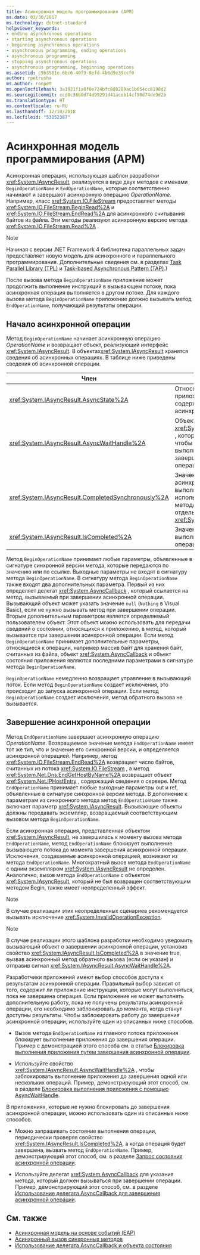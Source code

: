 ```yaml
---
title: Асинхронная модель программирования (APM)
ms.date: 03/30/2017
ms.technology: dotnet-standard
helpviewer_keywords:
- ending asynchronous operations
- starting asynchronous operations
- beginning asynchronous operations
- asynchronous programming, ending operations
- asynchronous programming
- stopping asynchronous operations
- asynchronous programming, beginning operations
ms.assetid: c9b3501e-6bc6-40f9-8efd-4b6d9e39ccf0
author: rpetrusha
ms.author: ronpet
ms.openlocfilehash: 3a1921f1a0f0e724bfc8d8289ac1b654cc8198d2
ms.sourcegitcommit: ccd8c36b0d74d99291d41aceb14cf98d74dc9d2b
ms.translationtype: HT
ms.contentlocale: ru-RU
ms.lasthandoff: 12/10/2018
ms.locfileid: "53152387"
---
```

# <a name="asynchronous-programming-model-apm"></a>Асинхронная модель программирования (APM)
Асинхронная операция, использующая шаблон разработки <xref:System.IAsyncResult>, реализуется в виде двух методов с именами `BeginOperationName` и `EndOperationName`, которые соответственно начинают и завершают асинхронную операцию *OperationName*. Например, класс <xref:System.IO.FileStream> предоставляет методы <xref:System.IO.FileStream.BeginRead%2A> и <xref:System.IO.FileStream.EndRead%2A> для асинхронного считывания байтов из файла. Эти методы реализуют асинхронную версию метода <xref:System.IO.FileStream.Read%2A> .  
  
> [!NOTE]
>  Начиная с версии .NET Framework 4 библиотека параллельных задач предоставляет новую модель для асинхронного и параллельного программирования. Дополнительные сведения см. в разделах [Task Parallel Library (TPL)](../../../docs/standard/parallel-programming/task-parallel-library-tpl.md) и [Task-based Asynchronous Pattern (TAP)](../../../docs/standard/asynchronous-programming-patterns/task-based-asynchronous-pattern-tap.md).)  
  
 После вызова метода `BeginOperationName` приложение может продолжить выполнение инструкций в вызывающем потоке, пока асинхронная операция выполняется в другом потоке. Для каждого вызова метода `BeginOperationName` приложение должно вызывать метод `EndOperationName`, получающий результаты операции.  
  
## <a name="beginning-an-asynchronous-operation"></a>Начало асинхронной операции  
 Метод `BeginOperationName` начинает асинхронную операцию *OperationName* и возвращает объект, реализующий интерфейс <xref:System.IAsyncResult>. В объектах<xref:System.IAsyncResult> хранятся сведения об асинхронных операциях. В таблице ниже приведены сведения об асинхронной операции.  
  
|Член|Описание|  
|------------|-----------------|  
|<xref:System.IAsyncResult.AsyncState%2A>|Относящийся к необязательному приложению объект, содержащий сведения об асинхронной операции.|  
|<xref:System.IAsyncResult.AsyncWaitHandle%2A>|Объект <xref:System.Threading.WaitHandle> , который можно использовать, чтобы заблокировать выполнение приложения до завершения асинхронной операции.|  
|<xref:System.IAsyncResult.CompletedSynchronously%2A>|Значение, показывающее, что асинхронная операция выполнена в потоке, который использовался для вызова метода `BeginOperationName`, а не в отдельном потоке <xref:System.Threading.ThreadPool>.|  
|<xref:System.IAsyncResult.IsCompleted%2A>|Значение, показывающее, выполнена ли асинхронная операция.|  
  
 Метод `BeginOperationName` принимает любые параметры, объявленные в сигнатуре синхронной версии метода, которые передаются по значению или по ссылке. Выходные параметры не входят в сигнатуру метода `BeginOperationName`. В сигнатуру метода `BeginOperationName` также входят два дополнительных параметра. Первый из них определяет делегат <xref:System.AsyncCallback> , который ссылается на метод, вызываемый при завершении асинхронной операции. Вызывающий объект может указать значение `null` (`Nothing` в Visual Basic), если не нужно вызывать метод при завершении операции. Вторым дополнительным параметром является определяемый пользователем объект. Этот объект можно использовать для передачи сведений о состоянии, относящихся к приложению, в метод, который вызывается при завершении асинхронной операции. Если метод `BeginOperationName` принимает дополнительные параметры, относящиеся к операции, например массив байт для хранения байт, считанных из файла, объект <xref:System.AsyncCallback> и объект состояния приложения являются последними параметрами в сигнатуре метода `BeginOperationName`.  
  
 `BeginOperationName` немедленно возвращает управление в вызывающий поток. Если метод `BeginOperationName` создает исключения, это происходит до запуска асинхронной операции. Если метод `BeginOperationName` создает исключения, метод обратного вызова не вызывается.  
  
## <a name="ending-an-asynchronous-operation"></a>Завершение асинхронной операции  
 Метод `EndOperationName` завершает асинхронную операцию *OperationName*. Возвращаемое значение метода `EndOperationName` имеет тот же тип, что и значение его синхронной версии, и определяется асинхронной операцией. Например, метод <xref:System.IO.FileStream.EndRead%2A> возвращает число байтов, считанных из потока <xref:System.IO.FileStream> , а метод <xref:System.Net.Dns.EndGetHostByName%2A> возвращает объект <xref:System.Net.IPHostEntry> , содержащий сведения о сервере. Метод `EndOperationName` принимает любые выходные параметры out и ref, объявленные в сигнатуре синхронной версии метода. В дополнение к параметрам из синхронного метода метод `EndOperationName` также включает параметр <xref:System.IAsyncResult>. Вызывающие объекты должны передавать экземпляр, возвращаемый соответствующим вызовом метода `BeginOperationName`.  
  
 Если асинхронная операция, представленная объектом <xref:System.IAsyncResult>, не завершилась к моменту вызова метода `EndOperationName`, метод `EndOperationName` блокирует выполнение вызывающего потока до момента завершения асинхронной операции. Исключения, создаваемые асинхронной операцией, возникают из метода `EndOperationName`. Многократный вызов метода `EndOperationName` с одним экземпляром <xref:System.IAsyncResult> не определен. Аналогично, вызов метода `EndOperationName` с объектом <xref:System.IAsyncResult>, который не был возвращен соответствующим методом Begin, также имеет неопределенный эффект.  
  
> [!NOTE]
>  В случае реализации этих неопределенных сценариев рекомендуется вызывать исключение <xref:System.InvalidOperationException>.  
  
> [!NOTE]
>  В случае реализации этого шаблона разработки необходимо уведомить вызывающий объект о завершении асинхронной операции, установив свойство <xref:System.IAsyncResult.IsCompleted%2A> в значение true, вызвав асинхронный метод обратного вызова (если он указан) и отправив сигнал <xref:System.IAsyncResult.AsyncWaitHandle%2A>.  
  
 Разработчики приложений имеют выбор способов доступа к результатам асинхронной операции. Правильный выбор зависит от того, содержит ли приложение инструкции, которые могут выполняться, пока не завершена операция. Если приложение не может выполнять дополнительную работу, пока не получены результаты асинхронной операции, его необходимо заблокировать до момента, когда станут доступны результаты. Чтобы заблокировать работу до завершения асинхронной операции, используйте один из описанных ниже способов.  
  
-   Вызов метода `EndOperationName` из главного потока приложения блокирует выполнение приложения до завершения операции. Пример с демонстрацией этого способа см. в статье [Блокировка выполнения приложения путем завершения асинхронной операции](../../../docs/standard/asynchronous-programming-patterns/blocking-application-execution-by-ending-an-async-operation.md).  
  
-   Используйте свойство <xref:System.IAsyncResult.AsyncWaitHandle%2A> , чтобы заблокировать выполнение приложения до завершения одной или нескольких операций. Пример, демонстрирующий этот способ, см. в разделе [Блокировка выполнения приложения с помощью AsyncWaitHandle](../../../docs/standard/asynchronous-programming-patterns/blocking-application-execution-using-an-asyncwaithandle.md).  
  
 В приложениях, которые не нужно блокировать до завершения асинхронной операции, можно использовать один из описанных ниже способов.  
  
-   Можно запрашивать состояние выполнения операции, периодически проверяя свойство <xref:System.IAsyncResult.IsCompleted%2A>, а когда операция будет завершена, вызвать метод `EndOperationName`. Пример, демонстрирующий этот способ, см. в разделе [Запрос состояния асинхронной операции](../../../docs/standard/asynchronous-programming-patterns/polling-for-the-status-of-an-asynchronous-operation.md).  
  
-   Используйте делегат <xref:System.AsyncCallback> для указания метода, который должен вызываться при завершении операции. Пример, демонстрирующий этот способ, см. в разделе [Использование делегата AsyncCallback для завершения асинхронной операции](../../../docs/standard/asynchronous-programming-patterns/using-an-asynccallback-delegate-to-end-an-asynchronous-operation.md).  
  
## <a name="see-also"></a>См. также

- [Асинхронная модель на основе событий (EAP)](../../../docs/standard/asynchronous-programming-patterns/event-based-asynchronous-pattern-eap.md)  
- [Асинхронный вызов синхронных методов](../../../docs/standard/asynchronous-programming-patterns/calling-synchronous-methods-asynchronously.md)  
- [Использование делегата AsyncCallback и объекта состояния](../../../docs/standard/asynchronous-programming-patterns/using-an-asynccallback-delegate-and-state-object.md)

